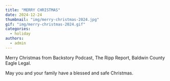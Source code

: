 ```yaml
---
title: "MERRY CHRISTMAS"
date: 2024-12-24
thumbnail: "img/merry-christmas-2024.jpg"
gif: "img/merry-christmas-2024.gif"
categories: 
  - holiday
authors: 
  - admin
---
```


Merry Christmas from Backstory Podcast, The Ripp Report, Baldwin County Eagle Legal.

May you and your family have a blessed and safe Christmas.
